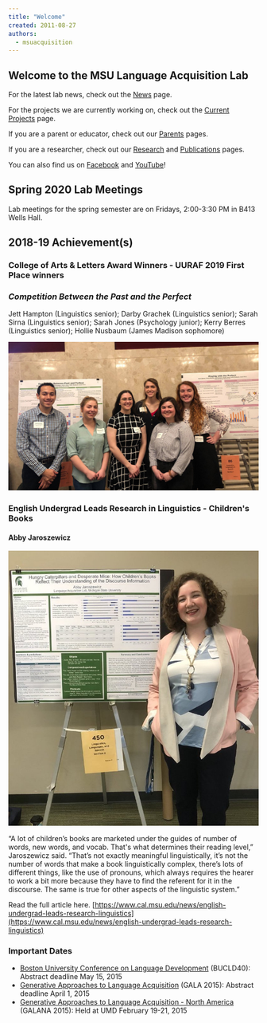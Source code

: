 ```yaml
---
title: "Welcome"
created: 2011-08-27
authors: 
  - msuacquisition
---
```


## Welcome to the MSU Language Acquisition Lab

For the latest lab news, check out the [News](https://msuacquisition.wordpress.com/news/ "News") page.

For the projects we are currently working on, check out the [Current Projects](https://msuacquisition.wordpress.com/about/current-projects/) page.

If you are a parent or educator, check out our [Parents](https://msuacquisition.wordpress.com/parents/ "Parents") pages.

If you are a researcher, check out our [Research](https://msuacquisition.wordpress.com/about/ "Research") and [Publications](https://msuacquisition.wordpress.com/publications/ "Publications") pages.

You can also find us on [Facebook](https://www.facebook.com/MSULanguageAcquisitionLab) and [YouTube](https://www.youtube.com/channel/UCBBleHS7UozXfBu5P2MhTIA)!

## Spring 2020 Lab Meetings

Lab meetings for the spring semester are on Fridays, 2:00-3:30 PM in B413 Wells Hall.

## 2018-19 Achievement(s)

### **College of Arts & Letters Award Winners - UURAF 2019 First Place winners**

### _**Competition Between the Past and the Perfect**_ 

Jett Hampton (Linguistics senior); Darby Grachek (Linguistics senior); Sarah Sirna (Linguistics senior); Sarah Jones (Psychology junior); Kerry Berres (Linguistics senior); Hollie Nusbaum (James Madison sophomore)

![perfectgroupATuuraft](assets/images/perfectgroupatuuraft-e1559521647431.jpg)

### English Undergrad **Leads Research in Linguistics - Children's Books**

#### **Abby Jaroszewicz**

![jaroszewicz_uuraf](assets/images/jaroszewicz_uuraf.jpg)

“A lot of children’s books are marketed under the guides of number of words, new words, and vocab. That's what determines their reading level,” Jaroszewicz said. “That’s not exactly meaningful linguistically, it’s not the number of words that make a book linguistically complex, there’s lots of different things, like the use of pronouns, which always requires the hearer to work a bit more because they have to find the referent for it in the discourse. The same is true for other aspects of the linguistic system.”

Read the full article here. [https://www.cal.msu.edu/news/english-undergrad-leads-research-linguistics](https://www.cal.msu.edu/news/english-undergrad-leads-research-linguistics)

### Important Dates

- [Boston University Conference on Language Development](https://www.bu.edu/bucld/) (BUCLD40): Abstract deadline May 15, 2015
- [Generative Approaches to Language Acquisition](https://www.gala2015.univ-nantes.fr/96050731/1/fiche___pagelibre/&RH=1416396163857&RF=1416396130982 "GALA") (GALA 2015): Abstract deadline April 1, 2015
- [Generative Approaches to Language Acquisition - North America](https://sites.google.com/site/2015galana/) (GALANA 2015): Held at UMD February 19-21, 2015
